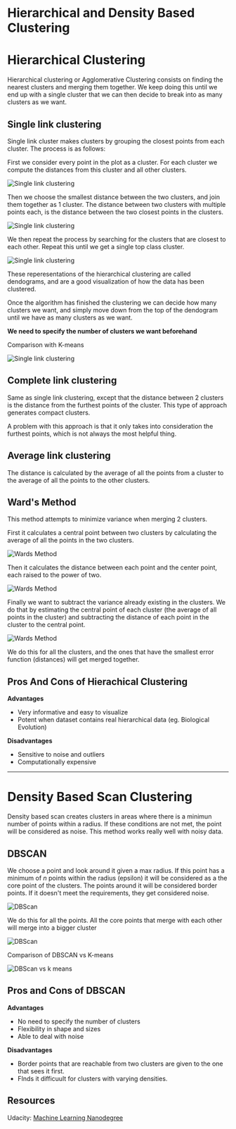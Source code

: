  # **Hierarchical and Density Based Clustering**

 # **Hierarchical Clustering**

 Hierarchical clustering or Agglomerative Clustering consists on finding the nearest clusters and merging them together. We keep doing this until we end up with a single cluster that we can then decide to break into as many clusters as we want.

 ## **Single link clustering**

 Single link cluster makes clusters by grouping the closest points from each cluster. The process is as follows:

 First we consider every point in the plot as a cluster. For each cluster we compute the distances from this cluster and all other clusters.

![Single link clustering](/images/single_link_clustering_ex_1.png)

 Then we choose the smallest distance between the two clusters, and join them together as 1 cluster. The distance between two clusters with multiple points each, is the distance between the two closest points in the clusters.

 ![Single link clustering](/images/single_link_clustering_ex_2.png)

 We then repeat the process by searching for the clusters that are closest to each other. Repeat this until we get a single top class cluster.

  ![Single link clustering](/images/single_link_clustering_ex_3.png)

  These reperesentations of the hierarchical clustering are called dendograms, and are a good visualization of how the data has been clustered. 

  Once the algorithm has finished the clustering we can decide how many clusters we want, and simply move down from the top of the dendogram until we have as many clusters as we want.

  **We need to specify the number of clusters we want beforehand**

  Comparison with K-means

  ![Single link clustering](/images/single_link_vs_kmeans.png)



  ## **Complete link clustering**

Same as single link clustering, except that the distance between 2 clusters is the distance from the furthest points of the cluster. This type of approach generates compact clusters.

A problem with this approach is that it only takes into consideration the furthest points, which is not always the most helpful thing.

## **Average link clustering**

The distance is calculated by the average of all the points from a cluster to the average of all the points to the other clusters.

## **Ward's Method**

This method attempts to minimize variance when merging 2 clusters.

First it calculates a central point between two clusters by calculating the average of all the points in the two clusters.

![Wards Method](/images/wards_method_ex_1.png)

Then it calculates the distance between each point and the center point, each raised to the power of two.

![Wards Method](/images/wards_method_ex_2.png)

Finally we want to subtract the variance already existing in the clusters. We do that by estimating the central point of each cluster (the average of all points in the cluster) and subtracting the distance of each point in the cluster to the central point. 

![Wards Method](/images/wards_method_ex_3.png)

We do this for all the clusters, and the ones that have the smallest error function (distances) will get merged together.


## **Pros And Cons of Hierachical Clustering**

**Advantages**

* Very informative and easy to visualize
* Potent when dataset contains real hierarchical data (eg. Biological Evolution)

**Disadvantages**

* Sensitive to noise and outliers
* Computationally expensive

***

# **Density Based Scan Clustering**

Density based scan creates clusters in areas where there is a minimun number of points within a radius. If these conditions are not met, the point will be considered as noise. This method works really well with noisy data.

## **DBSCAN**

We choose a point and look around it given a max radius. If this point has a minimum of *n* points within the radius (epsilon) it will be considered as a the core point of the clusters. The points around it will be considered border points. If it doesn't meet the requirements, they get considered noise.

![DBScan](/images/dbscan_ex_1.png)

We do this for all the points. All the core points that merge with each other will merge into a bigger cluster

![DBScan](/images/dbscan_ex_2.png)

Comparison of DBSCAN vs K-means

![DBScan vs k means](/images/dbscan_vs_kmeans.png)

## **Pros and Cons of DBSCAN**

**Advantages**
* No need to specify the number of clusters
* Flexibility in shape and sizes
* Able to deal with noise

**Disadvantages**
* Border points that are reachable from two clusters are given to the one that sees it first.
* FInds it difficuult for clusters with varying densities.





 ## **Resources**
 Udacity: [Machine Learning Nanodegree](https://www.udacity.com/course/machine-learning-engineer-nanodegree--nd009t)


